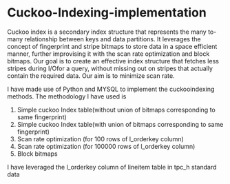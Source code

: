 # Cuckoo-Indexing-implementation

 Cuckoo index is a secondary index structure that represents the many to-many relationship between keys and data partitions. It leverages the concept of fingerprint and stripe
 bitmaps to store data in a space efficient manner, further improvising it with the scan rate optimization and block bitmaps.
 Our goal is to create an effective index structure that fetches less stripes during I/Ofor a query, without missing out on stripes that actually contain the required data. Our aim is to minimize scan rate.

 I have made use of Python and MYSQL to implement the cuckooindexing methods. The methodology I have used is
 1. Simple cuckoo Index table(without union of bitmaps corresponding to same fingerprint)
 2. Simple cuckoo Index table(with union of bitmaps corresponding to same fingerprint)
 3. Scan rate optimization (for 100 rows of l_orderkey column)
 4. Scan rate optimization (for 100000 rows of l_orderkey column)
 5. Block bitmaps

I have leveraged the l_orderkey column of lineitem table in tpc_h standard data
